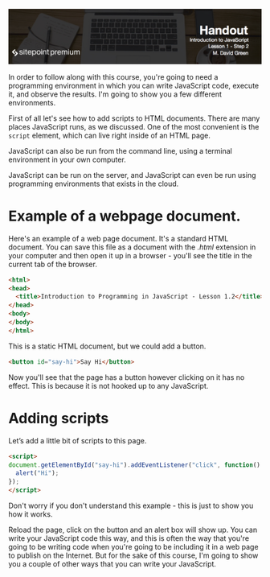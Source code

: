 ![](Introduction_to_JavaScript_handouts/headings/introjs1.2.jpg)

In order to follow along with this course, you're going to need a programming environment in which you can write JavaScript code, execute it, and observe the results. I'm going to show you a few different environments.

First of all let's see how to add scripts to HTML documents. There are many places JavaScript runs, as we discussed. One of the most convenient is the `script` element, which can live right inside of an HTML page.

JavaScript can also be run from the command line, using a terminal environment in your own computer.

JavaScript can be run on the server, and JavaScript can even be run using programming environments that exists in the cloud.

# Example of a webpage document.

Here's an example of a web page document. It's a standard HTML document. You can save this file as a document with the *.html* extension in your computer and then open it up in a browser - you'll see the title in the current tab of the browser. 

```html
<html>
<head>
  <title>Introduction to Programming in JavaScript - Lesson 1.2</title>
</head>
<body>
</body>
</html>
```

This is a static HTML document, but we could add a button.

```html
<button id="say-hi">Say Hi</button>
```

Now you'll see that the page has a button however clicking on it has no effect. This is because it is not hooked up to any JavaScript.

# Adding scripts

Let’s add a little bit of scripts to this page.

```html
<script>
document.getElementById("say-hi").addEventListener("click", function() {
  alert("Hi");
});
</script>
```

Don't worry if you don't understand this example - this is just to show you how it works.

Reload the page, click on the button and an alert box will show up. You can write your JavaScript code this way, and this is often the way that you're going to be writing code when you're going to be including it in a web page to publish on the Internet. But for the sake of this course, I'm going to show you a couple of other ways that you can write your JavaScript.
